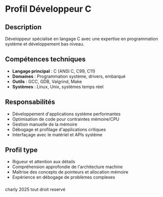 # Profil Développeur C

## Description
Développeur spécialisé en langage C avec une expertise en programmation système et développement bas niveau.

## Compétences techniques
- **Langage principal** : C (ANSI C, C99, C11)
- **Domaines** : Programmation système, drivers, embarqué
- **Outils** : GCC, GDB, Valgrind, Make
- **Systèmes** : Linux, Unix, systèmes temps réel

## Responsabilités
- Développement d'applications système performantes
- Optimisation de code pour contraintes mémoire/CPU
- Gestion manuelle de la mémoire
- Débogage et profilage d'applications critiques
- Interfaçage avec le matériel et APIs système

## Profil type
- Rigueur et attention aux détails
- Compréhension approfondie de l'architecture machine
- Maîtrise des concepts de pointeurs et allocation mémoire
- Expérience en débogage de problèmes complexes

###

charly 2025 tout droit reservé